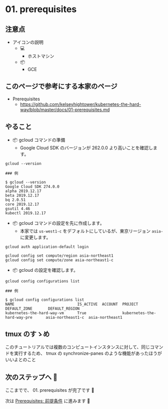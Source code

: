 # 01. prerequisites

## 注意点

+ アイコンの説明
  + :computer:
    + ホストマシン
  + :package:
    + GCE

## このページで参考にする本家のページ

+ Prerequisites
  + https://github.com/kelseyhightower/kubernetes-the-hard-way/blob/master/docs/01-prerequisites.md

## やること

+ :package: gcloud コマンドの準備
  + Google Cloud SDK のバージョンが 262.0.0 より高いことを確認します。

```
gcloud --version
```
```
### 例

$ gcloud --version
Google Cloud SDK 274.0.0
alpha 2019.12.17
beta 2019.12.17
bq 2.0.51
core 2019.12.17
gsutil 4.46
kubectl 2019.12.17
```

+ :package: gcloud コマンドの設定を先に作成します。
  + 本家では `us-west1-c` をデフォルトにしているが、東京リージョン `asia-` に変更します。

```
gcloud auth application-default login
```
```
gcloud config set compute/region asia-northeast1
gcloud config set compute/zone asia-northeast1-c
```

+ :package: gcloud の設定を確認します。

```
gcloud config configurations list
```
```
### 例

$ gcloud config configurations list
NAME                            IS_ACTIVE  ACCOUNT  PROJECT                          DEFAULT_ZONE       DEFAULT_REGION
kubernetes-the-hard-way-vm      True                kubernetes-the-hard-way-pre      asia-northeast1-c  asia-northeast1
```

## tmux のすゝめ

このチュートリアルでは複数のコンピュートインスタンスに対して、同じコマンドを実行するため、 tmux の synchronize-panes のような機能があったほうがいいよとのこと

## 次のステップへ :rocket:

ここまでで、 01. prerequisites が完了です :raised_hands:

次は [Prerequisites: 前提条件](01-prerequisites.md) に進みます :muscle:

